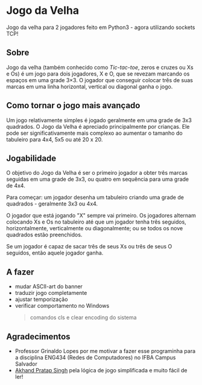 # Jogo da Velha

Jogo da velha para 2 jogadores feito em Python3 - agora utilizando sockets TCP!

## Sobre

Jogo da velha (também conhecido como *Tic-tac-toe*, zeros e cruzes ou Xs e Os) é um jogo para dois jogadores, X e O, que se revezam marcando os espaços em uma grade 3×3. O jogador que conseguir colocar três de suas marcas em uma linha horizontal, vertical ou diagonal ganha o jogo.

## Como tornar o jogo mais avançado

Um jogo relativamente simples é jogado geralmente em uma grade de 3x3 quadrados. O Jogo da Velha é apreciado principalmente por crianças. Ele pode ser significativamente mais complexo ao aumentar o tamanho do tabuleiro para 4x4, 5x5 ou até 20 x 20.

## Jogabilidade

O objetivo do Jogo da Velha é ser o primeiro jogador a obter três marcas seguidas em uma grade de 3x3, ou quatro em sequência para uma grade de 4x4.

Para começar: um jogador desenha um tabuleiro criando uma grade de quadrados - geralmente 3x3 ou 4x4.

O jogador que está jogando "X" sempre vai primeiro. Os jogadores alternam colocando Xs e Os no tabuleiro até que um jogador tenha três seguidos, horizontalmente, verticalmente ou diagonalmente; ou se todos os nove quadrados estão preenchidos.

Se um jogador é capaz de sacar três de seus Xs ou três de seus O seguidos, então aquele jogador ganha.

## A fazer

- mudar ASCII-art do banner
- traduzir jogo completamente
- ajustar temporização
- verificar comportamento no Windows
    > comandos cls e clear
    > encoding do sistema

## Agradecimentos

- Professor Grinaldo Lopes por me motivar a fazer esse programinha para a disciplina ENG434 (Redes de Computadores) no IFBA Campus Salvador
- [Akhand Pratap Singh](https://github.com/arten1337) pela lógica de jogo simplificada e muito fácil de ler!
